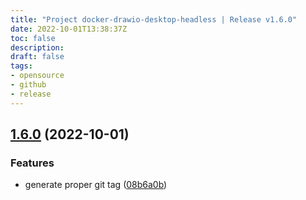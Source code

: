 ```yaml
---
title: "Project docker-drawio-desktop-headless | Release v1.6.0"
date: 2022-10-01T13:38:37Z
toc: false
description: 
draft: false
tags:
- opensource
- github
- release
---
```

## [1.6.0](https://github.com/rlespinasse/docker-drawio-desktop-headless/compare/v1.5.0...v1.6.0) (2022-10-01)


### Features

* generate proper git tag ([08b6a0b](https://github.com/rlespinasse/docker-drawio-desktop-headless/commit/08b6a0b8de52336f46904c408e49ba0ccfe66473))



